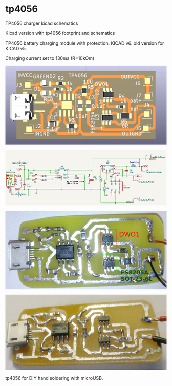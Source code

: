 # tp4056
TP4056 charger kicad schematics

Kicad version with tp4056 footprint and schematics

TP4056 battery charging module with protection.  KICAD v6. old version for KICAD v5.

Charging current set to 130ma (R=10kOm)



![Preview](tp4056_kicad6_base/out/tp4056_pcb.jpg)


![Preview](tp4056_kicad6_base/out/tp4056_schematics.jpg)


![Preview](tp4056_kicad6_base/out/tp4056_diy_img1.jpg)


![Preview](tp4056_kicad6_base/out/tp4056_diy_img2.jpg)


tp4056 for DIY hand soldering with microUSB.
